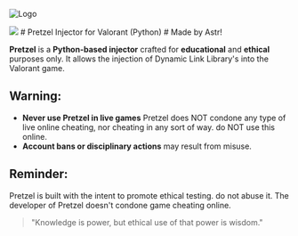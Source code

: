 
![Logo](https://github.com/user-attachments/assets/068e7d80-a4dd-40a4-84b0-b1b2b6187f02)

<img src="https://i.imgur.com/ALJS63A.gif">
#  Pretzel Injector for Valorant (Python) 
#  Made by Astr!

**Pretzel** is a **Python-based injector** crafted for **educational** and **ethical** purposes only. It allows the injection of Dynamic Link Library's into the Valorant game.

##  Warning:
- **Never use Pretzel in live games** Pretzel does NOT condone any type of live online cheating, nor cheating in any sort of way. do NOT use this online.
- **Account bans or disciplinary actions** may result from misuse.

##  Reminder:
Pretzel is built with the intent to promote ethical testing. do not abuse it.
The developer of Pretzel doesn't condone game cheating online.

> "Knowledge is power, but ethical use of that power is wisdom." 
